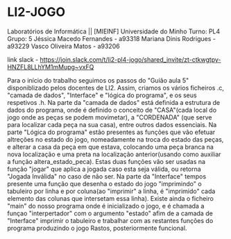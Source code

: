 # LI2-JOGO

Laboratórios de Informática || [MIEINF]
Universidade do Minho
Turno: PL4
Grupo: 5
Jéssica Macedo Fernandes - a93318
Mariana Dinis Rodrigues - a93229
Vasco Oliveira Matos - a93206

link slack - https://join.slack.com/t/li2-pl4-jogo/shared_invite/zt-ctkwgtpy-HNZFL8LLhYM1mMupg~vxFQ


Para o início do trabalho seguimos os passos do "Guião aula 5" disponiblizado pelos docentes de LI2.
Assim, criamos os vários ficheiros .c, "camada de dados", "Interface" e "lógica do programa", e os seus respetivos .h. 
Na parte da "camada de dados" está definida a estrutura de dados do programa, onde é definido o conceito
de "CASA"(cada local do jogo onde as peças se podem movimetar), a "CORDENADA" (que serve para localizar
cada peça na sua casa), entre outros dados essenciais.
Na parte "Lógica do programa" estão presentes as funções que vão efetuar altreções no estado do jogo,
nomeadamente na troca do estado das peças, e alterar a casa da peça em que estava, colocando uma peça branca
na nova localização e uma preta na localização anterior(usando como auxiliar a função altera_estado_peca).
Estas duas funções vão ser usadas na função "jogar" que aplica a jogada caso esta seja válida, ou retorna 
"Jogada Inválida" no caso de não ser.
Na parte da "Interface" tempos presente uma função que desenha o estado do jogo "imprimindo" o tabuleiro
por linha e por coluna(ao "imprimir" a linha, é "imprimido" cada elemento das colunas que intersetam essa linha).
Existe ainda o ficheiro "main" do nosso programa onde é inicializado o jogo, e é chamada a funçao "interpertador" com o argumento "estado"
afim de a camada de "Interface" imprimir o tabuleiro e trabalhar com as restantes funções do programa produzindo
o jogo Rastos, posteriormente funcional.
